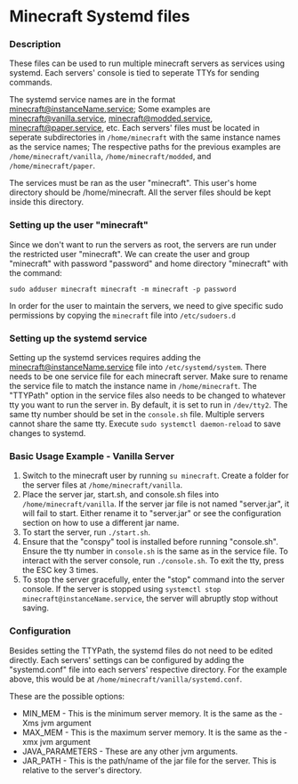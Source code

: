 # Minecraft Systemd files

### Description
These files can be used to run multiple minecraft servers as services using systemd. Each servers' console is tied to seperate TTYs for sending commands.

The systemd service names are in the format minecraft@instanceName.service; Some examples are minecraft@vanilla.service, minecraft@modded.service, minecraft@paper.service, etc. Each servers' files must be located in seperate subdirectories in `/home/minecraft` with the same instance names as the service names; The respective paths for the previous examples are `/home/minecraft/vanilla`, `/home/minecraft/modded`, and `/home/minecraft/paper`.

The services must be ran as the user "minecraft".  This user's home directory should be /home/minecraft.  All the server files should be kept inside this directory.

### Setting up the user "minecraft"
Since we don't want to run the servers as root, the servers are run under the restricted user "minecraft". We can create the user and group "minecraft" with password "password" and home directory "minecraft" with the command:

`sudo adduser minecraft minecraft -m minecraft -p password`

In order for the user to maintain the servers, we need to give specific sudo permissions by copying the `minecraft` file into `/etc/sudoers.d`

### Setting up the systemd service
Setting up the systemd services requires adding the minecraft@instanceName.service file into `/etc/systemd/system`. There needs to be one service file for each minecraft server. Make sure to rename the service file to match the instance name in `/home/minecraft`. The "TTYPath" option in the service files also needs to be changed to whatever tty you want to run the server in. By default, it is set to run in `/dev/tty2`. The same tty number should be set in the `console.sh` file. Multiple servers cannot share the same tty. Execute `sudo systemctl daemon-reload` to save changes to systemd.

### Basic Usage Example - Vanilla Server
1. Switch to the minecraft user by running `su minecraft`. Create a folder for the server files at `/home/minecraft/vanilla`.
1. Place the server jar, start.sh, and console.sh files into `/home/minecraft/vanilla`. If the server jar file is not named "server.jar", it will fail to start. Either rename it to "server.jar" or see the configuration section on how to use a different jar name.
1. To start the server, run `./start.sh`.
1. Ensure that the "conspy" tool is installed before running "console.sh". Ensure the tty number in `console.sh` is the same as in the service file. To interact with the server console, run `./console.sh`.  To exit the tty, press the ESC key 3 times.
1. To stop the server gracefully, enter the "stop" command into the server console. If the server is stopped using `systemctl stop minecraft@instanceName.service`, the server will abruptly stop without saving.

### Configuration

Besides setting the TTYPath, the systemd files do not need to be edited directly. Each servers' settings can be configured by adding the "systemd.conf" file into each servers' respective directory. For the example above, this would be at `/home/minecraft/vanilla/systemd.conf`.

These are the possible options:
- MIN_MEM - This is the minimum server memory. It is the same as the -Xms jvm argument
- MAX_MEM - This is the maximum server memory. It is the same as the -xmx jvm argument
- JAVA_PARAMETERS - These are any other jvm arguments.
- JAR_PATH - This is the path/name of the jar file for the server. This is relative to the server's directory.
